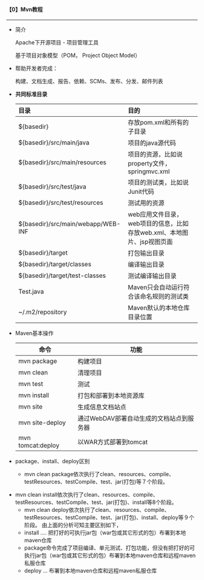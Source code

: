 

#### 【0】Mvn教程

-----------------------------

* 简介

  Apache下开源项目 - 项目管理工具

  基于项目对象模型（POM， Project Object Model）

* 帮助开发者完成：

  构建、文档生成、报告、依赖、SCMs、发布、分发、邮件列表

* **共同标准目录**

  | 目录                               | 目的                                                         |
  | :--------------------------------- | :----------------------------------------------------------- |
  | ${basedir}                         | 存放pom.xml和所有的子目录                                    |
  | ${basedir}/src/main/java           | 项目的java源代码                                             |
  | ${basedir}/src/main/resources      | 项目的资源，比如说property文件，springmvc.xml                |
  | ${basedir}/src/test/java           | 项目的测试类，比如说Junit代码                                |
  | ${basedir}/src/test/resources      | 测试用的资源                                                 |
  | ${basedir}/src/main/webapp/WEB-INF | web应用文件目录，web项目的信息，比如存放web.xml、本地图片、jsp视图页面 |
  | ${basedir}/target                  | 打包输出目录                                                 |
  | ${basedir}/target/classes          | 编译输出目录                                                 |
  | ${basedir}/target/test-classes     | 测试编译输出目录                                             |
  | Test.java                          | Maven只会自动运行符合该命名规则的测试类                      |
  | ~/.m2/repository                   | Maven默认的本地仓库目录位置                                  |
  
* Maven基本操作

	| 命令              | 功能                                     |
	| ----------------- | ---------------------------------------- |
	| mvn package       | 构建项目                                 |
	| mvn  clean        | 清理项目                                 |
	| mvn test          | 测试                                     |
	| mvn install       | 打包和部署到本地资源库                   |
	| mvn site          | 生成信息文档站点                         |
	| mvn site-deploy   | 通过WebDAV部署自动生成的文档站点到服务器 |
	| mvn tomcat:deploy | 以WAR方式部署到tomcat                    |



* package、install、deploy区别

  - mvn clean package依次执行了clean、resources、compile、testResources、testCompile、test、jar(打包)等７个阶段。
- mvn clean install依次执行了clean、resources、compile、testResources、testCompile、test、jar(打包)、install等8个阶段。
  - mvn clean deploy依次执行了clean、resources、compile、testResources、testCompile、test、jar(打包)、install、deploy等９个阶段。
    由上面的分析可知主要区别如下，
  - install .... 把打好的可执行jar包（war包或其它形式的包）布署到本地maven仓库
  - package命令完成了项目编译、单元测试、打包功能，但没有把打好的可执行jar包（war包或其它形式的包）布署到本地maven仓库和远程maven私服仓库
  - deploy ... 布署到本地maven仓库和远程maven私服仓库

